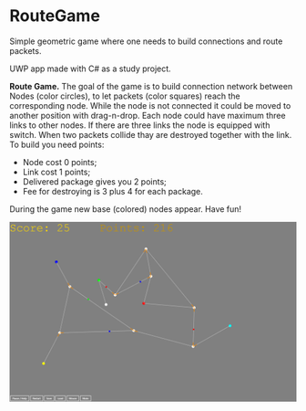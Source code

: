 # RouteGame
Simple geometric game where one needs to build connections and route packets.

UWP app made with C# as a study project.

**Route Game.**
The goal of the game is to build connection network between Nodes (color circles), to let packets (color squares) reach the corresponding node. 
While the node is not connected it could be moved to another position with drag-n-drop. 
Each node could have maximum three links to other nodes.
If there are three links the node is equipped with switch.
When two packets collide thay are destroyed together with the link. 
To build you need points:
 - Node cost 0 points;
 - Link cost 1 points;
 - Delivered package gives you 2 points;
 - Fee for destroying is 3 plus 4 for each package.

 During the game new base (colored) nodes appear.
Have fun!

<div align="center">
    <img src="/RouteGame/ScreenShot/3.png" width="600px"</img> 
</div>
